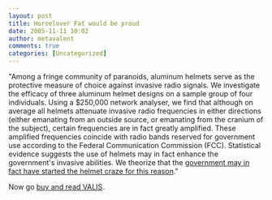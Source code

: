 ```yaml
---
layout: post
title: Horselover Fat would be proud
date: 2005-11-11 10:02
author: metavalent
comments: true
categories: [Uncategorized]
---
```

"Among a fringe community of paranoids, aluminum helmets serve as the protective measure of choice against invasive radio signals. We investigate the efficacy of three aluminum helmet designs on a sample group of four individuals. Using a $250,000 network analyser, we find that although on average all helmets attenuate invasive radio frequencies in either directions (either emanating from an outside source, or emanating from the cranium of the subject), certain frequencies are in fact greatly amplified. These amplified frequencies coincide with radio bands reserved for government use according to the Federal Communication Commission (FCC). Statistical evidence suggests the use of helmets may in fact enhance the government's invasive abilities. We theorize that the <a href="http://people.csail.mit.edu/rahimi/helmet/">government may in fact have started the helmet craze for this reason</a>."

Now go <a href="http://www.amazon.com/exec/obidos/redirect?link_code=ur2&amp;tag=awebcamdarkly-20&amp;camp=1789&amp;creative=9325&amp;path=external-search%3Fsearch-type=ss%26keyword=valis%26index=books">buy and read VALIS</a><img src="http://www.assoc-amazon.com/e/ir?t=awebcamdarkly-20&amp;l=ur2&amp;o=1" loading="lazy" width="1" height="1" border="0" alt="" />.
